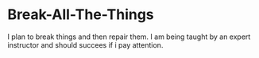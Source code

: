 # Break-All-The-Things

I plan to break things and then repair them. I am being taught by an expert instructor and should succees if i pay attention.
